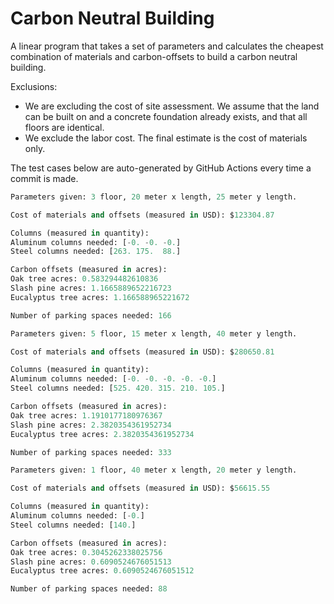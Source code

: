 # Carbon Neutral Building
A linear program that takes a set of parameters and calculates the cheapest combination of materials and carbon-offsets to build a carbon neutral building.

Exclusions:
- We are excluding the cost of site assessment. We assume that the land can be built on and a concrete foundation already exists, and that all floors are identical.
- We exclude the labor cost. The final estimate is the cost of materials only.

The test cases below are auto-generated by GitHub Actions every time a commit is made.
<!-- TEST CASE 1 -->
```python
Parameters given: 3 floor, 20 meter x length, 25 meter y length.

Cost of materials and offsets (measured in USD): $123304.87

Columns (measured in quantity):
Aluminum columns needed: [-0. -0. -0.]
Steel columns needed: [263. 175.  88.]

Carbon offsets (measured in acres):
Oak tree acres: 0.583294482610836
Slash pine acres: 1.1665889652216723
Eucalyptus tree acres: 1.166588965221672

Number of parking spaces needed: 166
```
<!-- END TEST CASE -->

<!-- TEST CASE 2 -->
```python
Parameters given: 5 floor, 15 meter x length, 40 meter y length.

Cost of materials and offsets (measured in USD): $280650.81

Columns (measured in quantity):
Aluminum columns needed: [-0. -0. -0. -0. -0.]
Steel columns needed: [525. 420. 315. 210. 105.]

Carbon offsets (measured in acres):
Oak tree acres: 1.1910177180976367
Slash pine acres: 2.3820354361952734
Eucalyptus tree acres: 2.3820354361952734

Number of parking spaces needed: 333
```
<!-- END TEST CASE -->

<!-- TEST CASE 3 -->
```python
Parameters given: 1 floor, 40 meter x length, 20 meter y length.

Cost of materials and offsets (measured in USD): $56615.55

Columns (measured in quantity):
Aluminum columns needed: [-0.]
Steel columns needed: [140.]

Carbon offsets (measured in acres):
Oak tree acres: 0.3045262338025756
Slash pine acres: 0.6090524676051513
Eucalyptus tree acres: 0.6090524676051512

Number of parking spaces needed: 88
```
<!-- END TEST CASE -->
